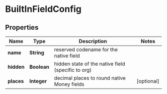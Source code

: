 

# BuiltInFieldConfig


## Properties

| Name | Type | Description | Notes |
|------------ | ------------- | ------------- | -------------|
|**name** | **String** | reserved codename for the native field |  |
|**hidden** | **Boolean** | hidden state of the native field (specific to org) |  |
|**places** | **Integer** | decimal places to round native Money fields |  [optional] |



